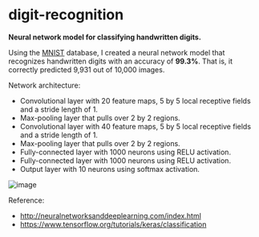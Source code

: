 # digit-recognition
**Neural network model for classifying handwritten digits.**

Using the [MNIST](http://yann.lecun.com/exdb/mnist/) database, I created a neural network model that recognizes handwritten digits with an accuracy of **99.3%**. That is, it correctly predicted 9,931 out of 10,000 images.

Network architecture:
- Convolutional layer with 20  feature maps, 5 by 5 local receptive fields and a stride length of 1.
- Max-pooling layer that pulls over 2 by 2 regions.
- Convolutional layer with 40 feature maps, 5 by 5 local receptive fields and a stride length of 1.
- Max-pooling layer that pulls over 2 by 2 regions.
- Fully-connected layer with 1000 neurons using RELU activation.
- Fully-connected layer with 1000 neurons using RELU activation.
- Output layer with 10 neurons using softmax activation.

![image](https://github.com/danielsimon4/digit-recognition/assets/155323325/ff8e876c-14a5-4e47-a343-1b9046b027f1)


Reference:
- http://neuralnetworksanddeeplearning.com/index.html
- https://www.tensorflow.org/tutorials/keras/classification
